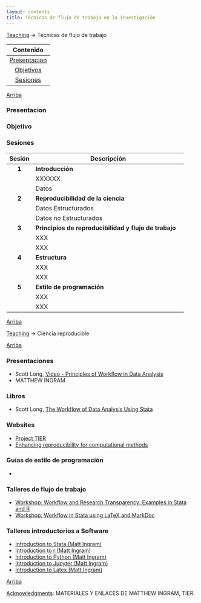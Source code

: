 ```yaml
---
layout: contents
title: Técnicas de flujo de trabajo en la investigación
---
```


<a name="Contenido"></a>

[Teaching](../../teaching) &rarr; Técnicas de flujo de trabajo

| Contenido |
| :---: |
| [Presentacion](#Presentacion) |
| [Objetivos](#Objetivo) |
| [Sesiones](#Sesiones) |

[Arriba](#Contenido)

### <a name="Presentacion"></a>Presentacion

### <a name="Objetivo"></a>Objetivo

### <a name="Sesiones"></a>Sesiones

| Sesión       | Descripción  |
|:-------------:|--------------|
| **1**         | **Introducción** &nbsp;&nbsp; <a href="https://crenteriam.github.io/workshops/flujo-de-trabajo/introduccion/" style="color:black;"><i class="fa fa-folder-open" style="font-size:1em"></i></a> |
|               | XXXXXX  |
|               | Datos |
| **2**         | **Reproducibilidad de la ciencia** &nbsp;&nbsp; <a href="https://crenteriam.github.io/workshops/flujo-de-trabajo/flujo-de-trabajo/" style="color:black;"><i class="fa fa-folder-open" style="font-size:1em"></i></a> |
|               |  Datos Estructurados |
|               | Datos no Estructurados  |
| **3**         | **Principios de reproducibilidad y flujo de trabajo** &nbsp;&nbsp; <a href="https://crenteriam.github.io/workshops/flujo-de-trabajo/flujo-de-trabajo/" style="color:black;"><i class="fa fa-folder-open" style="font-size:1em"></i></a> |
|               |  XXX |
|               |  XXX  |
| **4**         | **Estructura** &nbsp;&nbsp; <a href="https://crenteriam.github.io/workshops/flujo-de-trabajo/flujo-de-trabajo/" style="color:black;"><i class="fa fa-folder-open" style="font-size:1em"></i></a> |
|               |  XXX |
|               |  XXX  |
| **5**         | **Estilo de programación** &nbsp;&nbsp; <a href="https://crenteriam.github.io/workshops/flujo-de-trabajo/flujo-de-trabajo/" style="color:black;"><i class="fa fa-folder-open" style="font-size:1em"></i></a> |
|               |  XXX |
|               |  XXX  |

[Arriba](#Contenido)

<a name="Contenido"></a>

[Teaching](../../teaching) &rarr; Ciencia reproducible

[Arriba](#Contenido)

### Presentaciones
- Scott Long, [Video - Principles of Workflow in Data Analysis](https://media.dlib.indiana.edu/media_objects/6h440x04w)
- MATTHEW INGRAM

### Libros
- Scott Long, [The Workflow of Data Analysis Using Stata](https://www.stata.com/bookstore/workflow-data-analysis-stata/)

### Websites
- [Project TIER](https://www.projecttier.org/)
- [Enhancing reproducibility for computational methods](http://science.sciencemag.org/content/354/6317/1240)

### Guías de estilo de programación
-
### Talleres de flujo de trabajo
- [Workshop: Workflow and Research Transparency: Examples in Stata and R](http://mattingram.net/teaching/workshops/workflowRstata/)
- [Workshop: Workflow in Stata using LaTeX and MarkDoc](http://mattingram.net/teaching/workshops/workflowstata/)

### Talleres introductorios a Software
- [Introduction to Stata (Matt Ingram)](http://mattingram.net/teaching/workshops/introstata/)
- [Introduction to r (Matt Ingram)](http://mattingram.net/teaching/workshops/introR/)
- [Introduction to Python (Matt Ingram)](http://mattingram.net/teaching/workshops/introPython/)
- [Introduction to Jupyter (Matt Ingram)](http://mattingram.net/teaching/workshops/introjupyter/)
- [Introduction to Latex (Matt Ingram)](http://mattingram.net/teaching/workshops/introlatex/)

[Arriba](#Contenido)


<u>Acknowledgments</u>: MATERIALES Y ENLACES DE MATTHEW INGRAM, TIER.
